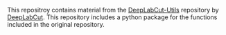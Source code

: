 This repositroy contains material from the [DeepLabCut-Utils](https://github.com/DeepLabCut/DLCutils) repository by [DeepLabCut](https://github.com/DeepLabCut). This repository includes a python package for the functions included in the original repository.

